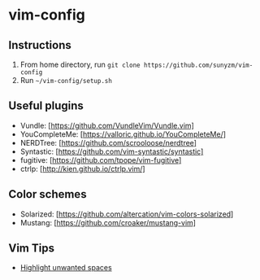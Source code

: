 # vim-config

## Instructions
1. From home directory, run `git clone https://github.com/sunyzm/vim-config`
2. Run `~/vim-config/setup.sh`

## Useful plugins
- Vundle: [https://github.com/VundleVim/Vundle.vim]
- YouCompleteMe: [https://valloric.github.io/YouCompleteMe/]
- NERDTree: [https://github.com/scrooloose/nerdtree]
- Syntastic: [https://github.com/vim-syntastic/syntastic]
- fugitive: [https://github.com/tpope/vim-fugitive]
- ctrlp: [http://kien.github.io/ctrlp.vim/]

## Color schemes
- Solarized: [https://github.com/altercation/vim-colors-solarized]
- Mustang: [https://github.com/croaker/mustang-vim]

## Vim Tips
- [Highlight unwanted spaces](http://vim.wikia.com/wiki/Highlight_unwanted_spaces)
